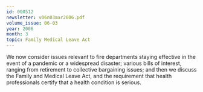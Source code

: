 ```yaml
---
id: 000512
newsletter: v06n03mar2006.pdf
volume_issue: 06-03
year: 2006
month: 3
topic: Family Medical Leave Act
---
```


We now consider issues relevant to fire departments staying effective in the event of a pandemic or a widespread disaster; various bills of interest, ranging from retirement to collective bargaining issues; and then we discuss the Family and Medical Leave Act, and the requirement that health professionals certify that a health condition is serious.